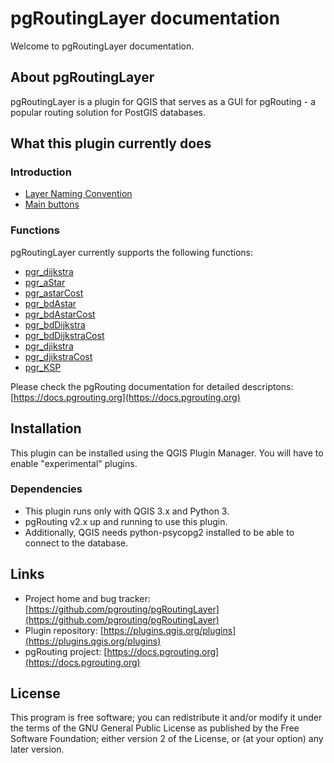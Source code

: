 # pgRoutingLayer documentation

Welcome to pgRoutingLayer documentation.

## About pgRoutingLayer

pgRoutingLayer is a plugin for QGIS that serves as a GUI for pgRouting - a popular routing solution for PostGIS databases.

## What this plugin currently does

### Introduction

- [Layer Naming Convention](intro/layer_naming_convention.md)
- [Main buttons](intro/buttons.md)

### Functions

pgRoutingLayer currently supports the following functions:

- [pgr_dijkstra](functions/pgr_dijkstra.md)
- [pgr_aStar](functions/pgr_aStar.md)
- [pgr_astarCost](functions/pgr_astarCost.md)
- [pgr_bdAstar](functions/pgr_bdAstar.md)
- [pgr_bdAstarCost](functions/pgr_bdAstar.md)
- [pgr_bdDijkstra](functions/pgr_bdDijkstra.md)
- [pgr_bdDijkstraCost](functions/pgr_bdDijkstraCost.md)
- [pgr_djikstra](functions/pgr_dijkstra.md)
- [pgr_djikstraCost](functions/pgr_dijkstraCost.md)
- [pgr_KSP](functions/pgr_KSP.md)

Please check the pgRouting documentation for detailed descriptons: [https://docs.pgrouting.org](https://docs.pgrouting.org)

## Installation

This plugin can be installed using the QGIS Plugin Manager. You will have to enable "experimental" plugins.

### Dependencies

- This plugin runs only with QGIS 3.x and Python 3.
- pgRouting v2.x up and running to use this plugin.
- Additionally, QGIS needs python-psycopg2 installed to be able to connect to the database.

## Links

- Project home and bug tracker: [https://github.com/pgrouting/pgRoutingLayer](https://github.com/pgrouting/pgRoutingLayer)
- Plugin repository: [https://plugins.qgis.org/plugins](https://plugins.qgis.org/plugins)
- pgRouting project: [https://docs.pgrouting.org](https://docs.pgrouting.org)

## License

This program is free software; you can redistribute it and/or modify it under the terms of the GNU General Public License as published by the Free Software Foundation; either version 2 of the License, or (at your option) any later version.
